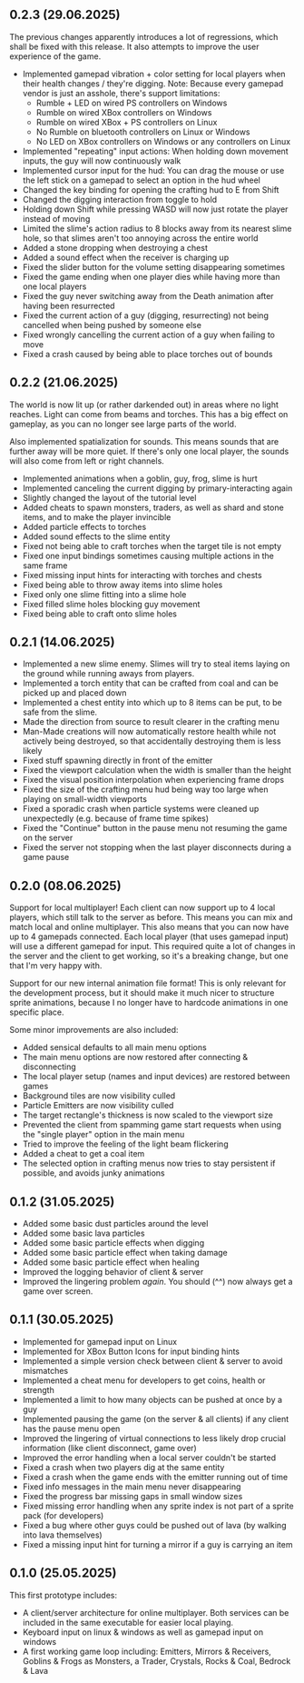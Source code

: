 ## 0.2.3 (29.06.2025)

The previous changes apparently introduces a lot of regressions, which shall be fixed with this release.
It also attempts to improve the user experience of the game.

- Implemented gamepad vibration + color setting for local players when their health changes / they're digging. Note: Because every gamepad vendor is just an asshole, there's support limitations:
    - Rumble + LED on wired PS controllers on Windows
    - Rumble on wired XBox controllers on Windows
    - Rumble on wired XBox + PS controllers on Linux
    - No Rumble on bluetooth controllers on Linux or Windows
    - No LED on XBox controllers on Windows or any controllers on Linux
- Implemented "repeating" input actions: When holding down movement inputs, the guy will now continuously walk
- Implemented cursor input for the hud: You can drag the mouse or use the left stick on a gamepad to select an option in the hud wheel
- Changed the key binding for opening the crafting hud to E from Shift
- Changed the digging interaction from toggle to hold
- Holding down Shift while pressing WASD will now just rotate the player instead of moving
- Limited the slime's action radius to 8 blocks away from its nearest slime hole, so that slimes aren't too annoying across the entire world
- Added a stone dropping when destroying a chest
- Added a sound effect when the receiver is charging up
- Fixed the slider button for the volume setting disappearing sometimes
- Fixed the game ending when one player dies while having more than one local players
- Fixed the guy never switching away from the Death animation after having been resurrected
- Fixed the current action of a guy (digging, resurrecting) not being cancelled when being pushed by someone else
- Fixed wrongly cancelling the current action of a guy when failing to move
- Fixed a crash caused by being able to place torches out of bounds

## 0.2.2 (21.06.2025)

The world is now lit up (or rather darkended out) in areas where no light reaches. Light can come from beams and torches. This has a big effect on gameplay, as you can no longer see large parts of the world.

Also implemented spatialization for sounds. This means sounds that are further away will be more quiet. If there's only one local player, the sounds will also come from left or right channels.

- Implemented animations when a goblin, guy, frog, slime is hurt
- Implemented canceling the current digging by primary-interacting again
- Slightly changed the layout of the tutorial level
- Added cheats to spawn monsters, traders, as well as shard and stone items, and to make the player invincible
- Added particle effects to torches
- Added sound effects to the slime entity
- Fixed not being able to craft torches when the target tile is not empty
- Fixed one input bindings sometimes causing multiple actions in the same frame
- Fixed missing input hints for interacting with torches and chests
- Fixed being able to throw away items into slime holes
- Fixed only one slime fitting into a slime hole
- Fixed filled slime holes blocking guy movement
- Fixed being able to craft onto slime holes

## 0.2.1 (14.06.2025)

- Implemented a new slime enemy. Slimes will try to steal items laying on the ground while running aways from players.
- Implemented a torch entity that can be crafted from coal and can be picked up and placed down
- Implemented a chest entity into which up to 8 items can be put, to be safe from the slime.
- Made the direction from source to result clearer in the crafting menu
- Man-Made creations will now automatically restore health while not actively being destroyed, so that accidentally destroying them is less likely
- Fixed stuff spawning directly in front of the emitter
- Fixed the viewport calculation when the width is smaller than the height
- Fixed the visual position interpolation when experiencing frame drops
- Fixed the size of the crafting menu hud being way too large when playing on small-width viewports
- Fixed a sporadic crash when particle systems were cleaned up unexpectedly (e.g. because of frame time spikes)
- Fixed the "Continue" button in the pause menu not resuming the game on the server
- Fixed the server not stopping when the last player disconnects during a game pause

## 0.2.0 (08.06.2025)

Support for local multiplayer! Each client can now support up to 4 local players, which still talk to the server as before. This means you can mix and match local and online multiplayer.
    This also means that you can now have up to 4 gamepads connected. Each local player (that uses gamepad input) will use a different gamepad for input.
    This required quite a lot of changes in the server and the client to get working, so it's a breaking change, but one that I'm very happy with.

Support for our new internal animation file format! This is only relevant for the development process, but it should make it much nicer to structure sprite animations, because I no longer have to hardcode animations in one specific place.

Some minor improvements are also included:
- Added sensical defaults to all main menu options
- The main menu options are now restored after connecting & disconnecting
- The local player setup (names and input devices) are restored between games
- Background tiles are now visibility culled
- Particle Emitters are now visibility culled
- The target rectangle's thickness is now scaled to the viewport size
- Prevented the client from spamming game start requests when using the "single player" option in the main menu
- Tried to improve the feeling of the light beam flickering
- Added a cheat to get a coal item
- The selected option in crafting menus now tries to stay persistent if possible, and avoids junky animations

## 0.1.2 (31.05.2025)

- Added some basic dust particles around the level
- Added some basic lava particles
- Added some basic particle effects when digging
- Added some basic particle effect when taking damage
- Added some basic particle effect when healing
- Improved the logging behavior of client & server
- Improved the lingering problem *again*. You should (^^) now always get a game over screen.

## 0.1.1 (30.05.2025)

- Implemented for gamepad input on Linux
- Implemented for XBox Button Icons for input binding hints
- Implemented a simple version check between client & server to avoid mismatches
- Implemented a cheat menu for developers to get coins, health or strength
- Implemented a limit to how many objects can be pushed at once by a guy
- Implemented pausing the game (on the server & all clients) if any client has the pause menu open
- Improved the lingering of virtual connections to less likely drop crucial information (like client disconnect, game over)
- Improved the error handling when a local server couldn't be started
- Fixed a crash when two players dig at the same entity
- Fixed a crash when the game ends with the emitter running out of time
- Fixed info messages in the main menu never disappearing
- Fixed the progress bar missing gaps in small window sizes
- Fixed missing error handling when any sprite index is not part of a sprite pack (for developers)
- Fixed a bug where other guys could be pushed out of lava (by walking into lava themselves)
- Fixed a missing input hint for turning a mirror if a guy is carrying an item

## 0.1.0 (25.05.2025)

This first prototype includes:

- A client/server architecture for online multiplayer. Both services can be included in the same executable for easier local playing.
- Keyboard input on linux & windows as well as gamepad input on windows
- A first working game loop including: Emitters, Mirrors & Receivers, Goblins & Frogs as Monsters, a Trader, Crystals, Rocks & Coal, Bedrock & Lava
